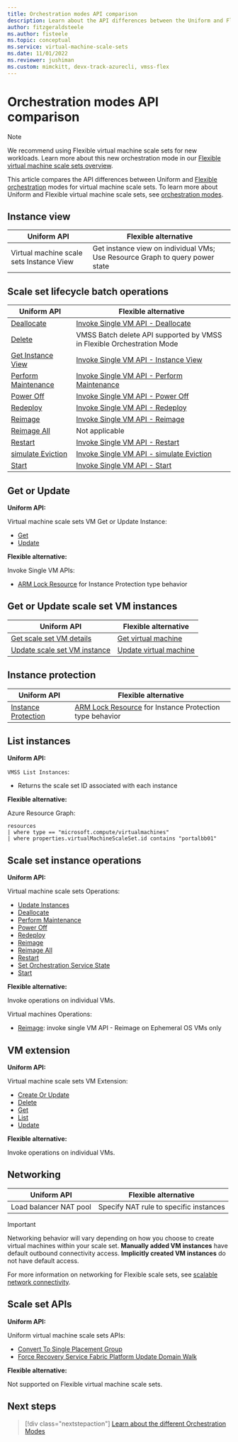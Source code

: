 ```yaml
---
title: Orchestration modes API comparison 
description: Learn about the API differences between the Uniform and Flexible orchestration modes.
author: fitzgeraldsteele
ms.author: fisteele
ms.topic: conceptual
ms.service: virtual-machine-scale-sets
ms.date: 11/01/2022
ms.reviewer: jushiman
ms.custom: mimckitt, devx-track-azurecli, vmss-flex
---
```


# Orchestration modes API comparison 

> [!NOTE]
> We recommend using Flexible virtual machine scale sets for new workloads. Learn more about this new orchestration mode in our [Flexible virtual machine scale sets overview](flexible-virtual-machine-scale-sets.md).

This article compares the API differences between Uniform and [Flexible orchestration](..\virtual-machines\flexible-virtual-machine-scale-sets.md) modes for virtual machine scale sets. To learn more about Uniform and Flexible virtual machine scale sets, see [orchestration modes](virtual-machine-scale-sets-orchestration-modes.md).


## Instance view

| Uniform API | Flexible alternative |
|-|-|
| Virtual machine scale sets Instance View | Get instance view on individual VMs; Use Resource Graph to query power state |


## Scale set lifecycle batch operations  

| Uniform API | Flexible alternative |
|-|-|
| [Deallocate](/rest/api/compute/virtualmachinescalesetvms/deallocate)  | [Invoke Single VM API - Deallocate](/rest/api/compute/virtualmachines/deallocate)   |
| [Delete](/rest/api/compute/virtualmachinescalesetvms/delete)  | VMSS Batch delete API supported by VMSS in Flexible Orchestration Mode |
| [Get Instance View](/rest/api/compute/virtualmachinescalesetvms/getinstanceview)  | [Invoke Single VM API - Instance View](/rest/api/compute/virtualmachines/instanceview)  |
| [Perform Maintenance](/rest/api/compute/virtualmachinescalesetvms/performmaintenance)  | [Invoke Single VM API - Perform Maintenance](/rest/api/compute/virtualmachines/performmaintenance)  |
| [Power Off](/rest/api/compute/virtualmachinescalesetvms/poweroff)  | [Invoke Single VM API - Power Off](/rest/api/compute/virtualmachines/poweroff)  |
| [Redeploy](/rest/api/compute/virtualmachinescalesetvms/redeploy)  | [Invoke Single VM API - Redeploy](/rest/api/compute/virtualmachines/redeploy)  |
| [Reimage](/rest/api/compute/virtualmachinescalesetvms/reimage)  | [Invoke Single VM API - Reimage](/rest/api/compute/virtualmachines/reimage)  |
| [Reimage All](/rest/api/compute/virtualmachinescalesetvms/reimageall)  | Not applicable |
| [Restart](/rest/api/compute/virtualmachinescalesetvms/restart)  | [Invoke Single VM API - Restart](/rest/api/compute/virtualmachines/restart)  |
| [simulate Eviction](/rest/api/compute/virtualmachinescalesetvms/simulateeviction) | [Invoke Single VM API - simulate Eviction](/rest/api/compute/virtualmachines/simulateeviction)  |
| [Start](/rest/api/compute/virtualmachinescalesetvms/start) | [Invoke Single VM API - Start](/rest/api/compute/virtualmachines/start) |


## Get or Update 

**Uniform API:**

Virtual machine scale sets VM Get or Update Instance:
- [Get](/rest/api/compute/virtualmachinescalesetvms/get) 
- [Update](/rest/api/compute/virtualmachinescalesetvms/update)

**Flexible alternative:** 

Invoke Single VM APIs:
- [ARM Lock Resource](../azure-resource-manager/management/lock-resources.md?tabs=json) for Instance Protection type behavior 
    

## Get or Update scale set VM instances

| Uniform API | Flexible alternative |
|-|-|
| [Get scale set VM details](/rest/api/compute/virtualmachinescalesetvms/get) | [Get virtual machine](/rest/api/compute/virtualmachines/get) |
| [Update scale set VM instance](/rest/api/compute/virtualmachinescalesetvms/update) | [Update virtual machine](/rest/api/compute/virtualmachines/update) |


## Instance protection 

| Uniform API | Flexible alternative |
|-|-|
| [Instance Protection](virtual-machine-scale-sets-instance-protection.md) | [ARM Lock Resource](../azure-resource-manager/management/lock-resources.md?tabs=json) for Instance Protection type behavior | 


## List instances 

**Uniform API:**

`VMSS List Instances`: 
- Returns the scale set ID associated with each instance

**Flexible alternative:**

Azure Resource Graph: 

```armasm
resources 
| where type == "microsoft.compute/virtualmachines" 
| where properties.virtualMachineScaleSet.id contains "portalbb01" 
```

## Scale set instance operations 

**Uniform API:**

Virtual machine scale sets Operations:
- [Update Instances](/rest/api/compute/virtual-machine-scale-sets/update-instances)
- [Deallocate](/rest/api/compute/virtual-machine-scale-sets/deallocate)
- [Perform Maintenance](/rest/api/compute/virtual-machine-scale-sets/perform-maintenance)
- [Power Off](/rest/api/compute/virtual-machine-scale-sets/power-off)
- [Redeploy](/rest/api/compute/virtual-machine-scale-sets/redeploy)
- [Reimage](/rest/api/compute/virtual-machine-scale-sets/reimage)
- [Reimage All](/rest/api/compute/virtual-machine-scale-sets/reimage-all)
- [Restart](/rest/api/compute/virtual-machine-scale-sets/restart)
- [Set Orchestration Service State](/rest/api/compute/virtual-machine-scale-sets/set-orchestration-service-state)
- [Start](/rest/api/compute/virtual-machine-scale-sets/start)

**Flexible alternative:**

Invoke operations on individual VMs.

Virtual machines Operations:
- [Reimage](/rest/api/compute/virtual-machines/reimage): invoke single VM API - Reimage on Ephemeral OS VMs only

## VM extension

**Uniform API:**

Virtual machine scale sets VM Extension:
- [Create Or Update](/rest/api/compute/virtual-machine-scale-set-vm-extensions/create-or-update)
- [Delete](/rest/api/compute/virtual-machine-scale-set-vm-extensions/delete)
- [Get](/rest/api/compute/virtual-machine-scale-set-vm-extensions/get)
- [List](/rest/api/compute/virtual-machine-scale-set-vm-extensions/list)
- [Update](/rest/api/compute/virtual-machine-scale-set-vm-extensions/update) 

**Flexible alternative:**

Invoke operations on individual VMs.


## Networking 

| Uniform API | Flexible alternative |
|-|-|
| Load balancer NAT pool | Specify NAT rule to specific instances | 

> [!IMPORTANT]
> Networking behavior will vary depending on how you choose to create virtual machines within your scale set. **Manually added VM instances** have default outbound connectivity access. **Implicitly created VM instances** do not have default access.
>
> For more information on networking for Flexible scale sets, see [scalable network connectivity](../virtual-machines/flexible-virtual-machine-scale-sets-migration-resources.md#create-scalable-network-connectivity).


## Scale set APIs

**Uniform API:**

Uniform virtual machine scale sets APIs:
- [Convert To Single Placement Group](/rest/api/compute/virtual-machine-scale-sets/convert-to-single-placement-group)
- [Force Recovery Service Fabric Platform Update Domain Walk](/rest/api/compute/virtual-machine-scale-sets/force-recovery-service-fabric-platform-update-domain-walk)

**Flexible alternative:**

Not supported on Flexible virtual machine scale sets.


## Next steps
> [!div class="nextstepaction"]
> [Learn about the different Orchestration Modes](virtual-machine-scale-sets-orchestration-modes.md)